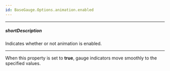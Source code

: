 ```yaml
---
id: BaseGauge.Options.animation.enabled
---
```

---
##### shortDescription
Indicates whether or not animation is enabled.

---
When this property is set to **true**, gauge indicators move smoothly to the specified values.